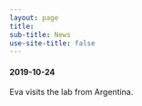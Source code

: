 ```yaml
---
layout: page
title: 
sub-title: News
use-site-title: false 
---
```



#### 2019-10-24 

Eva visits the lab from Argentina. 
